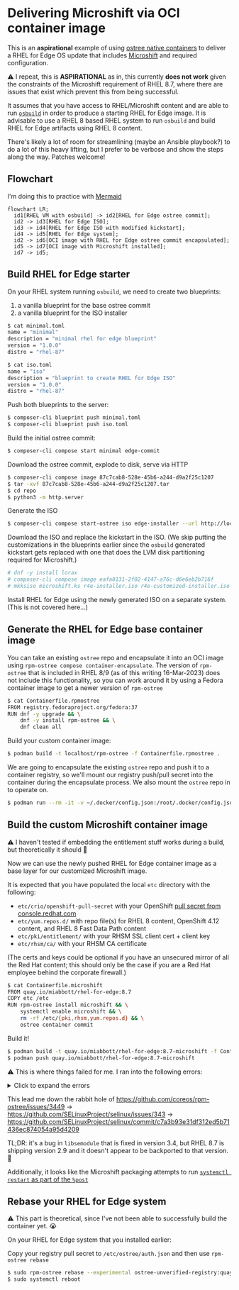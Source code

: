 # Delivering Microshift via OCI container image

This is an **aspirational** example of using [ostree native containers](https://coreos.github.io/rpm-ostree/container/) to deliver a RHEL for Edge OS update that includes [Microshift](https://microshift.io) and required configuration.

:warning: I repeat, this is **ASPIRATIONAL** as in, this currently **does not work** given the constraints of the Microshift requirement of RHEL 8.7, where there are issues that exist which prevent this from being successful.

It assumes that you have access to RHEL/Microshift content and are able to run [`osbuild`](https://osbuild.org) in order to produce a starting RHEL for Edge image.  It is advisable to use a RHEL 8 based RHEL system to run `osbuild` and build RHEL for Edge artifacts using RHEL 8 content.

There's likely a lot of room for streamlining (maybe an Ansible playbook?) to do a lot of this heavy lifting, but I prefer to be verbose and show the steps along the way.  Patches welcome!

## Flowchart

I'm doing this to practice with [Mermaid](https://mermaid.js.org)

```mermaid
flowchart LR;
  id1[RHEL VM with osbuild] -> id2[RHEL for Edge ostree commit];
  id2 -> id3[RHEL for Edge ISO];
  id3 -> id4[RHEL for Edge ISO with modified kickstart];
  id4 -> id5[RHEL for Edge system];
  id2 -> id6[OCI image with RHEL for Edge ostree commit encapsulated];
  id5 -> id7[OCI image with Microshift installed];
  id7 -> id5;
```


## Build RHEL for Edge starter

On your RHEL system running `osbuild`, we need to create two blueprints:

1. a vanilla blueprint for the base ostree commit
2. a vanilla blueprint for the ISO installer

```bash
$ cat minimal.toml
name = "minimal"
description = "minimal rhel for edge blueprint"
version = "1.0.0"
distro = "rhel-87"
```

```bash
$ cat iso.toml
name = "iso"
description = "blueprint to create RHEL for Edge ISO"
version = "1.0.0"
distro = "rhel-87"
```

Push both blueprints to the server:

```bash
$ composer-cli blueprint push minimal.toml
$ composer-cli blueprint push iso.toml
```

Build the initial ostree commit:

```bash
$ composer-cli compose start minimal edge-commit
```

Download the ostree commit, explode to disk, serve via HTTP

```bash
$ composer-cli compose image 87c7cab8-528e-45b6-a244-d9a2f25c1207
$ tar -xvf 87c7cab8-528e-45b6-a244-d9a2f25c1207.tar
$ cd repo
$ python3 -m http.server
```

Generate the ISO

```bash
$ composer-cli compose start-ostree iso edge-installer --url http://localhost:8000
```

Download the ISO and replace the kickstart in the ISO.  (We skip putting the customizations in the blueprints earlier since the `osbuild` generated kickstart gets replaced with one that does the LVM disk partitioning required for Microshift.)

```bash
# dnf -y install lorax
# composer-cli compose image eafa8131-2f02-4147-a76c-d6e6eb2b716f
# mkksiso microshift.ks r4e-installer.iso r4e-customized-installer.iso
```

Install RHEL for Edge using the newly generated ISO on a separate system.  (This is not covered here...)

## Generate the RHEL for Edge base container image

You can take an existing `ostree` repo and encapsulate it into an OCI image using `rpm-ostree compose container-encapsulate`.
The version of `rpm-ostree` that is included in RHEL 8/9 (as of this writing 16-Mar-2023) does not include this functionality, so you can work around it by using a Fedora container image to get a newer version of `rpm-ostree`

```bash
$ cat Containerfile.rpmostree
FROM registry.fedoraproject.org/fedora:37
RUN dnf -y upgrade && \
    dnf -y install rpm-ostree && \
    dnf clean all
```

Build your custom container image:

```bash
$ podman build -t localhost/rpm-ostree -f Containerfile.rpmostree .
```

We are going to encapsulate the existing `ostree` repo and push it to a container registry, so we'll mount our registry push/pull secret into the container during the encapsulate process. We also mount the `ostree` repo in to operate on.

```bash
$ podman run --rm -it -v ~/.docker/config.json:/root/.docker/config.json:z -v ./repo:/host/repo:z localhost/rpm-ostree rpm-ostree compose container-encapsulate --repo=/host/repo rhel/8/x86_64/edge docker://quay.io/miabbott/rhel-for-edge:8.7
```

## Build the custom Microshift container image

:warning: I haven't tested if embedding the entitlement stuff works during a build, but theoretically it should :crossed_fingers:

Now we can use the newly pushed RHEL for Edge container image as a base layer for our customized Microshift image.

It is expected that you have populated the local `etc` directory with the following:

- `etc/crio/openshift-pull-secret` with your OpenShift [pull secret from console.redhat.com](https://console.redhat.com/openshift/install/pull-secret)
- `etc/yum.repos.d/` with repo file(s) for RHEL 8 content, OpenShift 4.12 content, and RHEL 8 Fast Data Path content
- `etc/pki/entitlement/` with your RHSM SSL client cert + client key
- `etc/rhsm/ca/` with your RHSM CA certificate

(The certs and keys could be optional if you have an unsecured mirror of all the Red Hat content; this should only be the case if you are a Red Hat employee behind the corporate firewall.)

```bash
$ cat Containerfile.microshift
FROM quay.io/miabbott/rhel-for-edge:8.7
COPY etc /etc
RUN rpm-ostree install microshift && \
    systemctl enable microshift && \
    rm -rf /etc/{pki,rhsm,yum.repos.d} && \
    ostree container commit
```

Build it!

```bash
$ podman build -t quay.io/miabbott/rhel-for-edge:8.7-microshift -f Containerfile.microshift .
$ podman push quay.io/miabbott/rhel-for-edge:8.7-microshift
```

:warning: This is where things failed for me.  I ran into the following errors:

<details><summary>Click to expand the errors</summary>

```text
Installing: microshift-selinux-4.12.7-202303082246.p0.g5be591c.assembly.4.12.7.el8.noarch (rhocp-4.12)
libsemanage.semanage_commit_sandbox: Error while renaming /etc/selinux/targeted/active to /etc/selinux/targeted/previous. (Invalid cross-device link).
/usr/sbin/semodule:  Failed!
Installing: cri-o-1.25.2-10.rhaos4.12.git0a083f9.el8.x86_64 (rhocp-4.12)
Installing: cri-tools-1.25.0-2.el8.x86_64 (rhocp-4.12)
Installing: unbound-libs-1.16.2-2.el8.x86_64 (appstream)
Installing: python3-ptyprocess-0.5.2-4.el8.noarch (appstream)
Installing: python3-pexpect-4.6-2.el8ar.noarch (rhocp-4.12)
Installing: NetworkManager-ovs-1:1.40.0-5.el8_7.x86_64 (baseos)
Installing: python3-magic-5.33-21.el8.noarch (baseos)
Installing: numactl-libs-2.0.12-13.el8.x86_64 (baseos)
Installing: libnetfilter_queue-1.0.4-3.el8.x86_64 (baseos)
Installing: libnetfilter_cthelper-1.0.0-15.el8.x86_64 (baseos)
Installing: python3-chardet-3.0.4-7.el8.noarch (baseos)
Installing: python3-pysocks-1.6.8-3.el8.noarch (baseos)
Installing: python3-urllib3-1.24.2-5.el8.noarch (baseos)
Installing: python3-idna-2.5-5.el8.noarch (baseos)
Installing: python3-requests-2.20.0-2.1.el8_1.noarch (baseos)
Installing: libnetfilter_cttimeout-1.0.0-11.el8.x86_64 (baseos)
Installing: conntrack-tools-1.4.4-10.el8.x86_64 (baseos)
Installing: bzip2-1.0.6-26.el8.x86_64 (baseos)
Installing: python3-pyyaml-3.12-12.el8.x86_64 (baseos)
Installing: sos-4.5.0-1.el8.noarch (baseos)
Installing: openvswitch-selinux-extra-policy-1.0-30.el8fdp.noarch (fast-datapath)
libsemanage.semanage_commit_sandbox: Error while renaming /etc/selinux/targeted/active to /etc/selinux/targeted/previous. (Invalid cross-device link).
/usr/sbin/semodule:  Failed!
Installing: openvswitch2.17-2.17.0-77.el8fdp.x86_64 (fast-datapath)
Installing: microshift-networking-4.12.7-202303082246.p0.g5be591c.assembly.4.12.7.el8.x86_64 (rhocp-4.12)
System has not been booted with systemd as init system (PID 1). Can't operate.
Failed to connect to bus: Host is down
System has not been booted with systemd as init system (PID 1). Can't operate.
Failed to connect to bus: Host is down
Installing: microshift-4.12.7-202303082246.p0.g5be591c.assembly.4.12.7.el8.x86_64 (rhocp-4.12)
System has not been booted with systemd as init system (PID 1). Can't operate.
Failed to connect to bus: Host is down
error: Error -1 running transaction
Error: building at STEP "RUN rpm-ostree install microshift &&     systemctl enable microshift &&     ostree container commit": while running runtime: exit status 1
```

</details>

This lead me down the rabbit hole of <https://github.com/coreos/rpm-ostree/issues/3449> -> <https://github.com/SELinuxProject/selinux/issues/343> -> <https://github.com/SELinuxProject/selinux/commit/c7a3b93e31df312ed5b71436ec874054a95d4209>

TL;DR: it's a bug in `libsemodule` that is fixed in version 3.4, but RHEL 8.7 is shipping version 2.9 and it doesn't appear to be backported to that version.  :shrug:

Additionally, it looks like the Microshift packaging attempts to run [`systemctl restart` as part of the `%post`](https://github.com/openshift/microshift/blob/7015c8c5a11c7a88920f4287b4076915ffdbac0f/packaging/rpm/microshift.spec#L216-L222)

## Rebase your RHEL for Edge system

:warning: This part is theoretical, since I've not been able to successfully build the container yet. :sob:

On your RHEL for Edge system that you installed earlier:

Copy your registry pull secret to `/etc/ostree/auth.json` and then use `rpm-ostree rebase`

```bash
$ sudo rpm-ostree rebase --experimental ostree-unverified-registry:quay.io/miabbott/rhel-for-edge:8.7-microshift
$ sudo systemctl reboot
```
